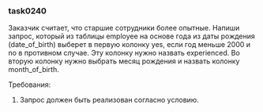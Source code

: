 
### task0240

Заказчик считает, что старшие сотрудники более опытные. Напиши запрос, который из таблицы employee на основе
года из даты рождения (date_of_birth) выберет в первую колонку yes, если год меньше 2000 и no в противном случае. Эту колонку
нужно назвать experienced. Во вторую колонку нужно выбрать месяц рождения и назвать колонку month_of_birth.


Требования:
1.	Запрос должен быть реализован согласно условию.



